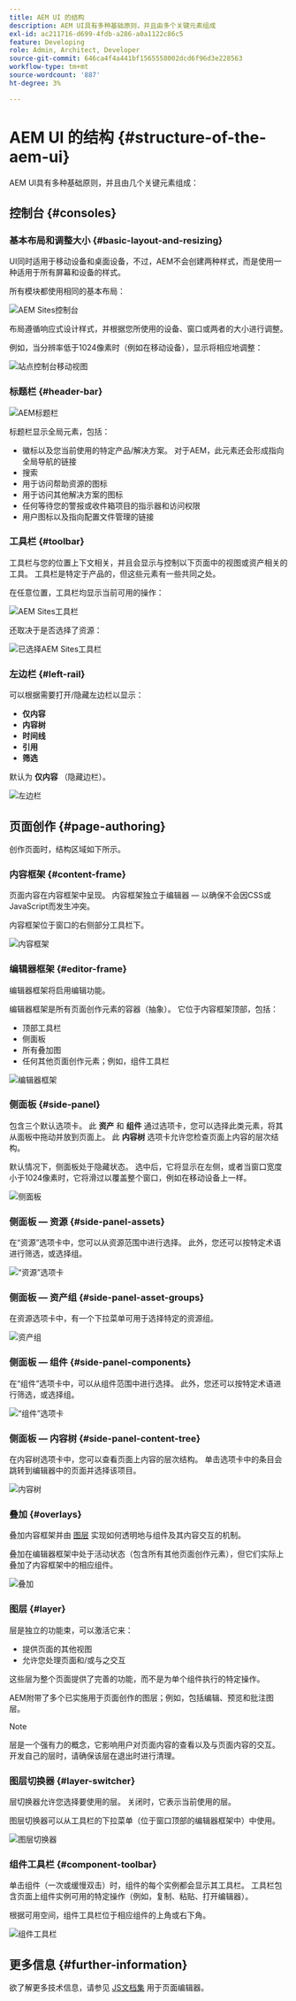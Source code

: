 ```yaml
---
title: AEM UI 的结构
description: AEM UI具有多种基础原则，并且由多个关键元素组成
exl-id: ac211716-d699-4fdb-a286-a0a1122c86c5
feature: Developing
role: Admin, Architect, Developer
source-git-commit: 646ca4f4a441bf1565558002dcd6f96d3e228563
workflow-type: tm+mt
source-wordcount: '887'
ht-degree: 3%

---
```


# AEM UI 的结构 {#structure-of-the-aem-ui}

AEM UI具有多种基础原则，并且由几个关键元素组成：

## 控制台 {#consoles}

### 基本布局和调整大小 {#basic-layout-and-resizing}

UI同时适用于移动设备和桌面设备，不过，AEM不会创建两种样式，而是使用一种适用于所有屏幕和设备的样式。

所有模块都使用相同的基本布局：

![AEM Sites控制台](assets/ui-sites-console.png)

布局遵循响应式设计样式，并根据您所使用的设备、窗口或两者的大小进行调整。

例如，当分辨率低于1024像素时（例如在移动设备），显示将相应地调整：

![站点控制台移动视图](assets/ui-sites-mobile.png)

### 标题栏 {#header-bar}

![AEM标题栏](assets/ui-header-bar.png)

标题栏显示全局元素，包括：

* 徽标以及您当前使用的特定产品/解决方案。 对于AEM，此元素还会形成指向全局导航的链接
* 搜索
* 用于访问帮助资源的图标
* 用于访问其他解决方案的图标
* 任何等待您的警报或收件箱项目的指示器和访问权限
* 用户图标以及指向配置文件管理的链接

### 工具栏 {#toolbar}

工具栏与您的位置上下文相关，并且会显示与控制以下页面中的视图或资产相关的工具。 工具栏是特定于产品的，但这些元素有一些共同之处。

在任意位置，工具栏均显示当前可用的操作：

![AEM Sites工具栏](assets/ui-sites-toolbar.png)

还取决于是否选择了资源：

![已选择AEM Sites工具栏](assets/ui-sites-toolbar-selected.png)

### 左边栏 {#left-rail}

可以根据需要打开/隐藏左边栏以显示：

* **仅内容**
* **内容树**
* **时间线**
* **引用**
* **筛选**

默认为 **仅内容** （隐藏边栏）。

![左边栏](assets/ui-left-rail.png)

## 页面创作 {#page-authoring}

创作页面时，结构区域如下所示。

### 内容框架 {#content-frame}

页面内容在内容框架中呈现。 内容框架独立于编辑器 — 以确保不会因CSS或JavaScript而发生冲突。

内容框架位于窗口的右侧部分工具栏下。

![内容框架](assets/ui-content-frame.png)

### 编辑器框架 {#editor-frame}

编辑器框架将启用编辑功能。

编辑器框架是所有页面创作元素的容器（抽象）。 它位于内容框架顶部，包括：

* 顶部工具栏
* 侧面板
* 所有叠加图
* 任何其他页面创作元素；例如，组件工具栏

![编辑器框架](assets/ui-editor-frame.png)

### 侧面板 {#side-panel}

包含三个默认选项卡。 此 **资产** 和 **组件** 通过选项卡，您可以选择此类元素，将其从面板中拖动并放到页面上。 此 **内容树** 选项卡允许您检查页面上内容的层次结构。

默认情况下，侧面板处于隐藏状态。 选中后，它将显示在左侧，或者当窗口宽度小于1024像素时，它将滑过以覆盖整个窗口，例如在移动设备上一样。

![侧面板](assets/ui-side-panel.png)

### 侧面板 — 资源 {#side-panel-assets}

在“资源”选项卡中，您可以从资源范围中进行选择。 此外，您还可以按特定术语进行筛选，或选择组。

![“资源”选项卡](assets/ui-side-panel-assets.png)

### 侧面板 — 资产组 {#side-panel-asset-groups}

在资源选项卡中，有一个下拉菜单可用于选择特定的资源组。

![资产组](assets/ui-side-panel-asset-groups.png)

### 侧面板 — 组件 {#side-panel-components}

在“组件”选项卡中，可以从组件范围中进行选择。 此外，您还可以按特定术语进行筛选，或选择组。

![“组件”选项卡](assets/ui-side-panel-components.png)

### 侧面板 — 内容树 {#side-panel-content-tree}

在内容树选项卡中，您可以查看页面上内容的层次结构。 单击选项卡中的条目会跳转到编辑器中的页面并选择该项目。

![内容树](assets/ui-side-panel-content-tree.png)

### 叠加 {#overlays}

叠加内容框架并由 [图层](#layer) 实现如何透明地与组件及其内容交互的机制。

叠加在编辑器框架中处于活动状态（包含所有其他页面创作元素），但它们实际上叠加了内容框架中的相应组件。

![叠加](assets/ui-overlays.png)

### 图层 {#layer}

层是独立的功能束，可以激活它来：

* 提供页面的其他视图
* 允许您处理页面和/或与之交互

这些层为整个页面提供了完善的功能，而不是为单个组件执行的特定操作。

AEM附带了多个已实施用于页面创作的图层；例如，包括编辑、预览和批注图层。

>[!NOTE]
>
>层是一个强有力的概念，它影响用户对页面内容的查看以及与页面内容的交互。 开发自己的层时，请确保该层在退出时进行清理。

### 图层切换器 {#layer-switcher}

层切换器允许您选择要使用的层。 关闭时，它表示当前使用的层。

图层切换器可以从工具栏的下拉菜单（位于窗口顶部的编辑器框架中）中使用。

![图层切换器](assets/ui-layer-switcher.png)

### 组件工具栏 {#component-toolbar}

单击组件（一次或缓慢双击）时，组件的每个实例都会显示其工具栏。 工具栏包含页面上组件实例可用的特定操作（例如，复制、粘贴、打开编辑器）。

根据可用空间，组件工具栏位于相应组件的上角或右下角。

![组件工具栏](assets/ui-component-toolbar.png)

## 更多信息 {#further-information}

<!--For more details about the concepts around the touch-enabled UI, continue to the article [Concepts of the AEM Touch-Enabled UI](/help/sites-developing/touch-ui-concepts.md).-->

欲了解更多技术信息，请参见 [JS文档集](https://developer.adobe.com/experience-manager/reference-materials/6-5/jsdoc/ui-touch/editor-core/index.html) 用于页面编辑器。
